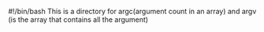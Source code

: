 #!/bin/bash
This is a directory for argc(argument count in an array) and argv (is the array that contains all the argument)
